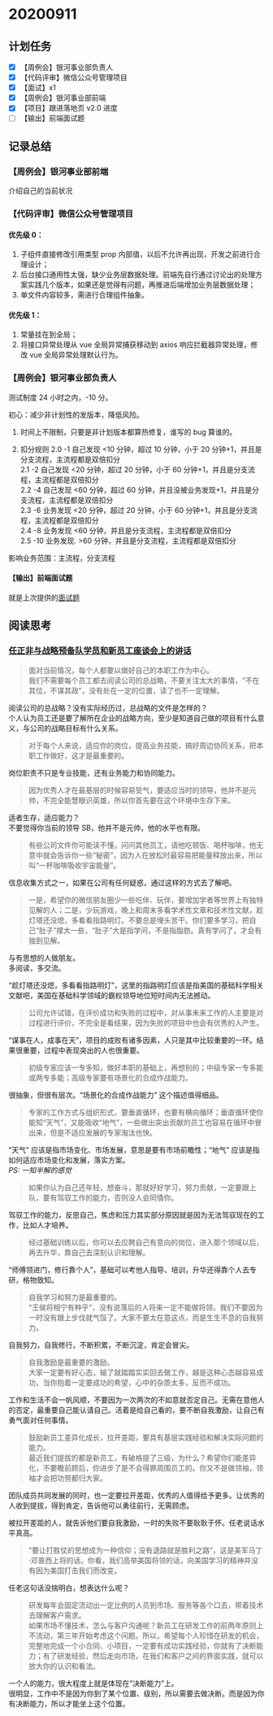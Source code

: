 # 20200911

## 计划任务

- [x] 【周例会】银河事业部负责人
- [x] 【代码评审】微信公众号管理项目
- [x] 【面试】x1
- [x] 【周例会】银河事业部前端
- [x] 【项目】跟进落地页 v2.0 进度
- [ ] 【输出】前端面试题

## 记录总结

### 【周例会】银河事业部前端

介绍自己的当前状况

### 【代码评审】微信公众号管理项目

#### 优先级 0：

1. 子组件直接修改引用类型 prop 内部值，以后不允许再出现，开发之前进行合理设计；
2. 后台接口通用性太强，缺少业务层数据处理。前端先自行通过讨论出的处理方案实践几个版本，如果还是觉得有问题，再推进后端增加业务层数据处理；
3. 单文件内容较多，需进行合理组件抽象。

#### 优先级 1：

1. 常量挂在到全局；
2. 将接口异常处理从 vue 全局异常捕获移动到 axios 响应拦截器异常处理，修改 vue 全局异常处理默认行为。

### 【周例会】银河事业部负责人

测试制度 24 小时之内，-10 分。

初心：减少非计划性的发版本，降低风险。

1. 时间上不限制，只要是非计划版本都算热修复，谁写的 bug 算谁的。

2. 扣分规则
   2.0 -1 自己发现 <10 分钟，超过 10 分钟，小于 20 分钟+1，并且是分支流程，主流程都是双倍扣分  
   2.1 -2 自己发现 <20 分钟，超过 20 分钟，小于 60 分钟+1，并且是分支流程，主流程都是双倍扣分  
   2.2 -4 自己发现 <60 分钟，超过 60 分钟，并且没被业务发现+1，并且是分支流程，主流程都是双倍扣分  
   2.3 -6 业务发现 <20 分钟，超过 20 分钟，小于 60 分钟+1，并且是分支流程，主流程都是双倍扣分  
   2.4 -8 业务发现 <60 分钟，并且是分支流程，主流程都是双倍扣分  
   2.5 -10 业务发现. >60 分钟，并且是分支流程，主流程都是双倍扣分

影响业务范围：主流程，分支流程

#### 【输出】前端面试题

就是上次提供的[面试题](./02-Wednesday.md)

## 阅读思考

### [任正非与战略预备队学员和新员工座谈会上的讲话](https://k.sina.cn/article_1410843462_5417c34602700ogw5.html)

> 面对当前情况，每个人都要以做好自己的本职工作为中心。  
> 我们不需要每个员工都去阅读公司的总战略，不要关注太大的事情，“不在其位，不谋其政”，没有处在一定的位置，读了也不一定理解。

阅读公司的总战略？没有实际经历过，总战略的文件是怎样的？  
个人认为员工还是要了解所在企业的战略方向，至少是知道自己做的项目有什么意义，与公司的战略目标有什么关系。

> 对于每个人来说，适应你的岗位，提高业务技能，搞好周边协同关系，把本职工作做好，这才是最重要的。

岗位职责不只是专业技能，还有业务能力和协同能力。

> 因为优秀人才在最基层的时候容易受气，要适应当时的领导，他并不是元帅，不完全能慧眼识英雄，所以你首先要在这个环境中生存下来。

适者生存，适应能力？  
不要觉得你当前的领导 SB，他并不是元帅，他的水平也有限。

> 有些公司文件你可能读不懂，问问其他员工，请他吃顿饭、喝杯咖啡，他无意中就会告诉你一些“秘密”，因为人在放松时最容易把能量释放出来，所以叫“一杯咖啡吸收宇宙能量”。

信息收集方式之一，如果在公司有任何疑惑，通过这样的方式去了解吧。

> 一是，希望你的微信朋友圈少一些吃伴、玩伴，要增加学者等世界上有独特见解的人；二是，少玩游戏，晚上和周末多看学术性文章和技术性文献，趁灯塔还没熄，多看看指路明灯。不要总是埋头苦干。你们要多学习，把自己“肚子”撑大一些，“肚子”大是指学问，不是指脂肪。真有学问了，才会有独到见解。

与有思想的人做朋友。  
多阅读，多交流。

“趁灯塔还没熄，多看看指路明灯”，这里的指路明灯应该是指美国的基础科学相关文献吧，美国在基础科学领域的霸权领导地位短时间内无法撼动。

> 公司允许试错，在评价成功和失败的过程中，对从事未来工作的人主要是对过程进行评价，不完全是看结果，因为失败的项目中也会有优秀的人产生。

“谋事在人，成事在天”，项目的成败有诸多因素，人只是其中比较重要的一环。结果很重要，过程中表现突出的人也很重要。

> 初级专家应该一专多知，做好本职的基础上，再想别的；中级专家一专多能或两专多能；高级专家要有场景化的合成作战能力。

很抽象，但很有层次。“场景化的合成作战能力” 这个描述值得细品。

> 专家的工作方式与组织形式，要垂直循环，也要有横向循环；垂直循环使你能知“天气”，又能吸收“地气”，一些做出突出贡献的员工也容易在循环中冒出来，但是不适应发展的专家淘汰也快。

“天气” 应该是指市场变化、市场发展，意思是要有市场前瞻性；“地气” 应该是指如何适应市场变化和发展，落实方案。  
_PS: 一知半解的感觉_

> 如果你认为自己还年轻，想奋斗，那就好好学习，努力贡献，一定要跟上队，要有驾驭工作的能力，否则没人会同情你。

驾驭工作的能力，反思自己，焦虑和压力其实部分原因就是因为无法驾驭现在的工作，比如人才培养。

> 经过基础训练以后，你可以去应聘自己有意向的岗位，进入那个领域以后，再去升华，靠自己去深刻认识和理解。

“师傅领进门，修行靠个人”，基础可以考他人指导、培训，升华还得靠个人去专研，格物致知。

> 自我学习和努力是最重要的。  
> “王侯将相宁有种乎”，没有说落后的人将来一定不能做将领，我们不要因为一时没有跟上步伐就气馁了。大家不要太在意这点，而是生生不息的自我努力。

自我努力，自我修行，不断积累，不断沉淀，肯定会冒尖。

> 自我激励是最重要的激励。  
> 大家一定要有好心态，输了就踏踏实实回去做工作，越是这种心态越容易成功，当你抱着一定要成功的希望，心中的杂质太多，反而不成功。

工作和生活不会一帆风顺，不要因为一次两次的不如意就否定自己。无需在意他人的否定，最重要自己能认请自己。活着是给自己看的，要不断自我激励，让自己有勇气面对任何事情。

> 鼓励新员工差异化成长，拉开差距，要具有基层实践经验和解决实际问题的能力。  
> 最近我们提拔的都是新员工，有破格提了三级，为什么？希望你们能差异化，不要瞻前顾后，你进步了是不会得罪周围员工的。你又不是做领袖，领袖才会把功劳都归大家。

团队成员共同发展的同时，也一定要拉开差距，优秀的人值得给予更多。让优秀的人收到提拔，得到肯定，告诉他可以勇往前行，无需顾虑。

被拉开差距的人，就告诉他们要自我激励，一时的失败不要耿耿于怀。任老说话水平真高。

> “要让打胜仗的思想成为一种信仰；没有退路就是胜利之路”，这是美军马丁·邓普西上将的话。你看，我们高举美国将领的话，向美国学习的精神并没有因为美国打击我们而改变。

任老这句话没揣明白，想表达什么呢？

> 研发每年会固定流动出一定比例的人员到市场、服务等各个口去，带着技术去理解客户需求。  
> 如果市场不懂技术，怎么与客户沟通呢？新员工在研发工作的前两年原则上不流动，第三年开始考虑这个问题。所以，希望每个人珍惜在研发的机会，完整地完成一个小合同、小项目，一定要有成功实践经验，你就有了决断能力；有了研发经验，然后走向市场，在我们和客户之间的界面实践，就可以放大你的认识和看法。

一个人的能力，很大程度上就是体现在“决断能力”上。  
很明显，工作中不是因为你到了某个位置、级别，所以需要去做决断。而是因为你有决断能力，所以才能坐上这个位置。
